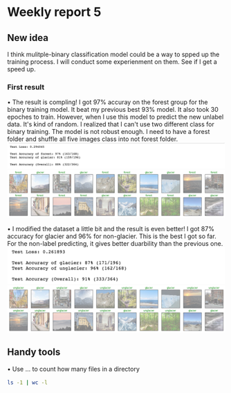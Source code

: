 # Weekly report 5 

## New idea
I think mulitple-binary classification model could be a way to spped up the 
training process. I will conduct some experienment on them. See if I get a speed up.

### First result

• The result is compling! I got 97% accuray on the forest group for the binary training model. It beat my previous best 
93% model. It also took 30 epoches to train. However, when I use this model to predict the new unlabel data. It's kind 
of random. I realized that I can't use two different class for binary training. The model is not robust enough. I need to 
have a forest folder and shuffle all five images class into not forest folder.
![acc](images/week5/forest_acc.png)
![result](images/week5/forest_result.png)


• I modified the dataset a little bit and the result is even better! I got 87% accuracy for glacier and 96% for non-glacier.
This is the best I got so far. For the non-label predicting, it gives better duarbility than the previous one.
![acc](images/week5/glacier_acc.png)
![result](images/week5/glacier_result.png)

## Handy tools

• Use ... to count how many files in a directory
```bash
ls -1 | wc -l
```
